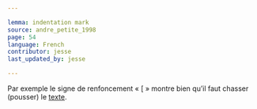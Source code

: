 ```yaml
---

lemma: indentation mark
source: andre_petite_1998
page: 54
language: French
contributor: jesse
last_updated_by: jesse

---
```

Par exemple le signe de renfoncement « [ » montre bien qu’il faut chasser (pousser) le [texte](text.html).
